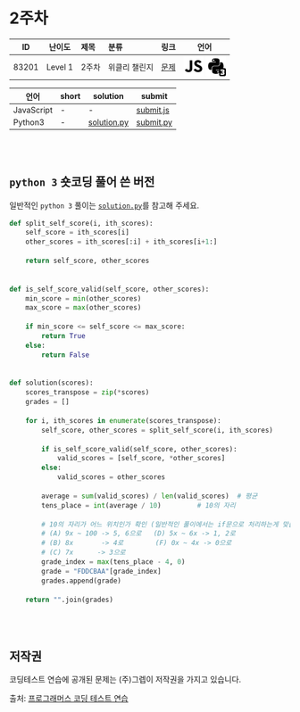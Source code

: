# 2주차

| ID | 난이도 | 제목 | 분류 | 링크 | 언어 |
| -- | ---- | :-- | :-- | --- | --- |
| 83201 | Level 1 | 2주차 | 위클리 챌린지 | [문제](https://programmers.co.kr/learn/courses/30/lessons/83201) | [![javascript](/assets/javascript.svg)](submit.js) [![python3](/assets/python3.svg)](solution.py) |

| 언어 | short | solution | submit |
| --- | ----- | -------- | ------ |
| JavaScript | - | - | [submit.js](submit.js) |
| Python3 | - | [solution.py](solution.py) | [submit.py](submit.py) |

<br>
<br>

## `python 3` 숏코딩 풀어 쓴 버전

일반적인 `python 3` 풀이는 [`solution.py`](./solution.py)를 참고해 주세요.

```python
def split_self_score(i, ith_scores):
    self_score = ith_scores[i]
    other_scores = ith_scores[:i] + ith_scores[i+1:]

    return self_score, other_scores


def is_self_score_valid(self_score, other_scores):
    min_score = min(other_scores)
    max_score = max(other_scores)

    if min_score <= self_score <= max_score:
        return True
    else:
        return False


def solution(scores):
    scores_transpose = zip(*scores)
    grades = []

    for i, ith_scores in enumerate(scores_transpose):
        self_score, other_scores = split_self_score(i, ith_scores)

        if is_self_score_valid(self_score, other_scores):
            valid_scores = [self_score, *other_scores]
        else:
            valid_scores = other_scores

        average = sum(valid_scores) / len(valid_scores)  # 평균
        tens_place = int(average / 10)         # 10의 자리

        # 10의 자리가 어느 위치인가 확인 (일반적인 풀이에서는 if문으로 처리하는게 맞습니다)
        # (A) 9x ~ 100 -> 5, 6으로   (D) 5x ~ 6x -> 1, 2로
        # (B) 8x       -> 4로        (F) 0x ~ 4x -> 0으로
        # (C) 7x      -> 3으로
        grade_index = max(tens_place - 4, 0)
        grade = "FDDCBAA"[grade_index]
        grades.append(grade)

    return "".join(grades)
```

<br>
<br>

## 저작권

코딩테스트 연습에 공개된 문제는 (주)그렙이 저작권을 가지고 있습니다.

출처: [프로그래머스 코딩 테스트 연습](https://programmers.co.kr/learn/challenges)

